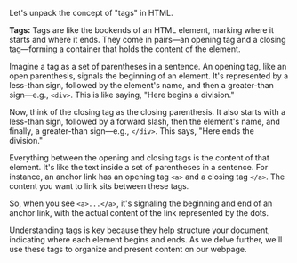 Let's unpack the concept of "tags" in HTML.

**Tags:**
Tags are like the bookends of an HTML element, marking where it starts and where it ends. They come in pairs—an opening tag and a closing tag—forming a container that holds the content of the element.

Imagine a tag as a set of parentheses in a sentence. An opening tag, like an open parenthesis, signals the beginning of an element. It's represented by a less-than sign, followed by the element's name, and then a greater-than sign—e.g., `<div>`. This is like saying, "Here begins a division."

Now, think of the closing tag as the closing parenthesis. It also starts with a less-than sign, followed by a forward slash, then the element's name, and finally, a greater-than sign—e.g., `</div>`. This says, "Here ends the division."

Everything between the opening and closing tags is the content of that element. It's like the text inside a set of parentheses in a sentence. For instance, an anchor link has an opening tag `<a>` and a closing tag `</a>`. The content you want to link sits between these tags.

So, when you see `<a>...</a>`, it's signaling the beginning and end of an anchor link, with the actual content of the link represented by the dots.

Understanding tags is key because they help structure your document, indicating where each element begins and ends. As we delve further, we'll use these tags to organize and present content on our webpage.